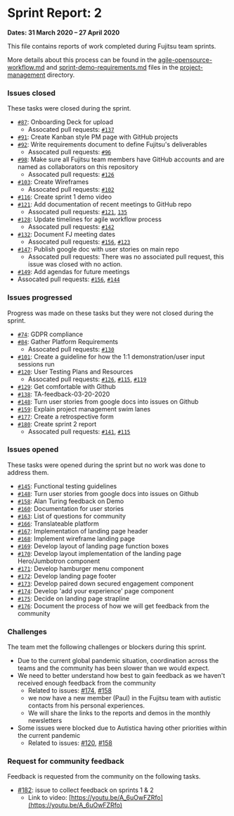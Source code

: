 # Sprint Report: 2

**Dates: 31 March 2020 – 27 April 2020**

This file contains reports of work completed during Fujitsu team sprints.

More details about this process can be found in the [agile-opensource-workflow.md](project-management/agile-opensource-workflow.md) and [sprint-demo-requirements.md](project-management/sprint-demo-requirements.md) files in the [project-management](project-management) directory.

### Issues closed

These tasks were closed during the sprint.

* [`#87`](https://github.com/alan-turing-institute/AutisticaCitizenScience/issues/87): Onboarding Deck for upload
  * Assocated pull requests: [`#137`](https://github.com/alan-turing-institute/AutisticaCitizenScience/pull/137)
* [`#91`](https://github.com/alan-turing-institute/AutisticaCitizenScience/issues/91): Create Kanban style PM page with GitHub projects
* [`#92`](https://github.com/alan-turing-institute/AutisticaCitizenScience/issues/92): Write requirements document to define Fujitsu's deliverables
  * Assocated pull requests: [`#96`](https://github.com/alan-turing-institute/AutisticaCitizenScience/pull/96)
* [`#98`](https://github.com/alan-turing-institute/AutisticaCitizenScience/issues/98): Make sure all Fujitsu team members have GitHub accounts and are named as collaborators on this repository
  * Assocated pull requests: [`#126`](https://github.com/alan-turing-institute/AutisticaCitizenScience/pull/126)
* [`#103`](https://github.com/alan-turing-institute/AutisticaCitizenScience/issues/103): Create Wireframes
  * Assocated pull requests: [`#102`](https://github.com/alan-turing-institute/AutisticaCitizenScience/pull/102)
* [`#116`](https://github.com/alan-turing-institute/AutisticaCitizenScience/issues/116): Create sprint 1 demo video
* [`#121`](https://github.com/alan-turing-institute/AutisticaCitizenScience/issues/121): Add documentation of recent meetings to GitHub repo
  * Assocated pull requests: [`#121`](https://github.com/alan-turing-institute/AutisticaCitizenScience/issues/121), [`135`](https://github.com/alan-turing-institute/AutisticaCitizenScience/pull/135)
* [`#128`](https://github.com/alan-turing-institute/AutisticaCitizenScience/issues/128): Update timelines for agile workflow process
  * Assocated pull requests: [`#142`](https://github.com/alan-turing-institute/AutisticaCitizenScience/pull/142)
* [`#132`](https://github.com/alan-turing-institute/AutisticaCitizenScience/issues/132): Document FJ meeting dates
  * Assocated pull requests: [`#156`](https://github.com/alan-turing-institute/AutisticaCitizenScience/pull/156), [`#123`](https://github.com/alan-turing-institute/AutisticaCitizenScience/pull/123)
* [`#147`](https://github.com/alan-turing-institute/AutisticaCitizenScience/issues/147): Publish google doc with user stories on main repo
  * Assocated pull requests: There was no associated pull request, this issue was closed with no action.
* [`#149`](https://github.com/alan-turing-institute/AutisticaCitizenScience/issues/149): Add agendas for future meetings
 * Assocated pull requests: [`#156`](https://github.com/alan-turing-institute/AutisticaCitizenScience/pull/156), [`#144`](https://github.com/alan-turing-institute/AutisticaCitizenScience/pull/144) 

### Issues progressed

Progress was made on these tasks but they were not closed during the sprint.

* [`#74`](https://github.com/alan-turing-institute/AutisticaCitizenScience/issues/74): GDPR compliance
* [`#84`](https://github.com/alan-turing-institute/AutisticaCitizenScience/issues/84): Gather Platform Requirements
  * Assocated pull requests: [`#130`](https://github.com/alan-turing-institute/AutisticaCitizenScience/pull/130)  
* [`#101`](https://github.com/alan-turing-institute/AutisticaCitizenScience/issues/101): Create a guideline for how the 1:1 demonstration/user input sessions run
* [`#120`](https://github.com/alan-turing-institute/AutisticaCitizenScience/issues/120): User Testing Plans and Resources
  * Assocated pull requests: [`#126`](https://github.com/alan-turing-institute/AutisticaCitizenScience/pull/126), [`#115`](https://github.com/alan-turing-institute/AutisticaCitizenScience/pull/115), [`#119`](https://github.com/alan-turing-institute/AutisticaCitizenScience/pull/119)
* [`#129`](https://github.com/alan-turing-institute/AutisticaCitizenScience/issues/129): Get comfortable with Github
* [`#138`](https://github.com/alan-turing-institute/AutisticaCitizenScience/issues/138): TA-feedback-03-20-2020
* [`#148`](https://github.com/alan-turing-institute/AutisticaCitizenScience/issues/148): Turn user stories from google docs into issues on Github
* [`#159`](https://github.com/alan-turing-institute/AutisticaCitizenScience/issues/159): Explain project management swim lanes  
* [`#177`](https://github.com/alan-turing-institute/AutisticaCitizenScience/issues/177): Create a retrospective form
* [`#180`](https://github.com/alan-turing-institute/AutisticaCitizenScience/issues/180): Create sprint 2 report
  * Assocated pull requests: [`#141`](https://github.com/alan-turing-institute/AutisticaCitizenScience/pull/141), [`#115`](https://github.com/alan-turing-institute/AutisticaCitizenScience/pull/115)

### Issues opened

These tasks were opened during the sprint but no work was done to address them.

* [`#145`](https://github.com/alan-turing-institute/AutisticaCitizenScience/issues/145): Functional testing guidelines
* [`#148`](https://github.com/alan-turing-institute/AutisticaCitizenScience/issues/148): Turn user stories from google docs into issues on Github
* [`#158`](https://github.com/alan-turing-institute/AutisticaCitizenScience/issues/158): Alan Turing feedback on Demo
* [`#160`](https://github.com/alan-turing-institute/AutisticaCitizenScience/issues/160): Documentation for user stories
* [`#163`](https://github.com/alan-turing-institute/AutisticaCitizenScience/issues/163): List of questions for community
* [`#166`](https://github.com/alan-turing-institute/AutisticaCitizenScience/issues/166): Translateable platform
* [`#167`](https://github.com/alan-turing-institute/AutisticaCitizenScience/issues/167): Implementation of landing page header
* [`#168`](https://github.com/alan-turing-institute/AutisticaCitizenScience/issues/168): Implement wireframe landing page
* [`#169`](https://github.com/alan-turing-institute/AutisticaCitizenScience/issues/169): Develop layout of landing page function boxes
* [`#170`](https://github.com/alan-turing-institute/AutisticaCitizenScience/issues/170): Develop layout implementation of the landing page Hero/Jumbotron component
* [`#171`](https://github.com/alan-turing-institute/AutisticaCitizenScience/issues/171): Develop hamburger menu component
* [`#172`](https://github.com/alan-turing-institute/AutisticaCitizenScience/issues/172): Develop landing page footer
* [`#173`](https://github.com/alan-turing-institute/AutisticaCitizenScience/issues/173): Develop paired down secured engagement component
* [`#174`](https://github.com/alan-turing-institute/AutisticaCitizenScience/issues/174): Develop 'add your experience' page component
* [`#175`](https://github.com/alan-turing-institute/AutisticaCitizenScience/issues/175): Decide on landing page strapline
* [`#176`](https://github.com/alan-turing-institute/AutisticaCitizenScience/issues/176): Document the process of how we will get feedback from the community

### Challenges

The team met the following challenges or blockers during this sprint.

* Due to the current global pandemic situation, coordination across the teams and the community has been slower than we would expect.
* We need to better understand how best to gain feedback as we haven't received enough feedback from the community 
  * Related to issues: [#174](https://github.com/alan-turing-institute/AutisticaCitizenScience/issues/174), [#158](https://github.com/alan-turing-institute/AutisticaCitizenScience/issues/158)
  * we now have a new member (Paul) in the Fujitsu team with autistic contacts from his personal experiences. 
  * We will share the links to the reports and demos in the monthly newsletters
* Some issues were blocked due to Autistica having other priorities within the current pandemic
  * Related to issues: [#120](https://github.com/alan-turing-institute/AutisticaCitizenScience/issues/174), [#158](https://github.com/alan-turing-institute/AutisticaCitizenScience/issues/120)

### Request for community feedback

Feedback is requested from the community on the following tasks.

* [#182](https://github.com/alan-turing-institute/AutisticaCitizenScience/issues/182): issue to collect feedback on sprints 1 & 2
  * Link to video: [https://youtu.be/A_6uOwFZRfo](https://youtu.be/A_6uOwFZRfo)
